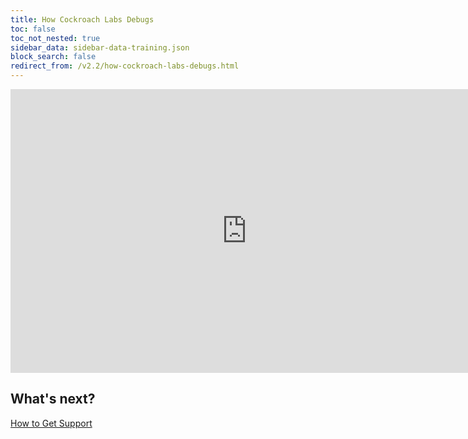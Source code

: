 ```yaml
---
title: How Cockroach Labs Debugs
toc: false
toc_not_nested: true
sidebar_data: sidebar-data-training.json
block_search: false
redirect_from: /v2.2/how-cockroach-labs-debugs.html
---
```


<iframe src="https://docs.google.com/presentation/d/e/2PACX-1vQZT9lOVasQ7iDjOQ4Bm1zi4WsfU-uSujbneZXz4ZOd2ftakbPTkW3w5dnOo39JYA96BSml5ruSWXqM/embed?start=false&loop=false" frameborder="0" width="756" height="454" allowfullscreen="true" mozallowfullscreen="true" webkitallowfullscreen="true"></iframe>

## What's next?

[How to Get Support](how-to-get-support.html)
